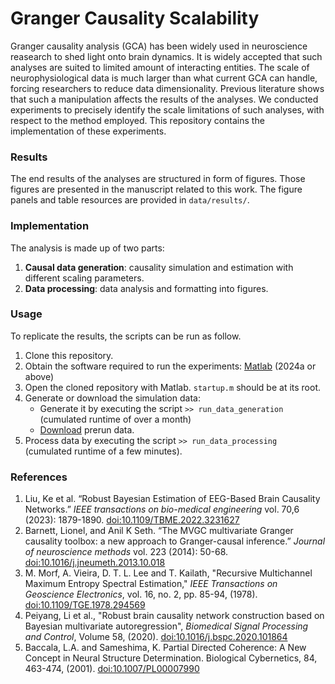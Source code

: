 # Granger Causality Scalability

Granger causality analysis (GCA) has been widely used in neuroscience reasearch to shed light onto brain dynamics. It is widely accepted that such analyses are suited to limited amount of interacting entities. The scale of neurophysiological data is much larger than what current GCA can handle, forcing researchers to reduce data dimensionality. Previous literature shows that such a manipulation affects the results of the analyses. We conducted experiments to precisely identify the scale limitations of such analyses, with respect to the method employed. This repository contains the implementation of these experiments.

### Results
The end results of the analyses are structured in form of figures. Those figures are presented in the manuscript related to this work. The figure panels and table resources are provided in `data/results/`.

### Implementation
The analysis is made up of two parts:
1. **Causal data generation**: causality simulation and estimation with different scaling parameters.
2. **Data processing**: data analysis and formatting into figures.

### Usage
To replicate the results, the scripts can be run as follow.

1. Clone this repository.
2. Obtain the software required to run the experiments: [Matlab](https://www.mathworks.com/products/matlab.html) (2024a or above)
3. Open the cloned repository with Matlab. `startup.m` should be at its root.
4. Generate or download the simulation data:
    - Generate it by executing the script `>> run_data_generation` (cumulated runtime of over a month)
    - [Download](https://1drv.ms/f/c/ecd141ed7214ac19/EgxWtlRyF7lEnCCjWo8OzjsBO6Dw1H_tVprT_qGuphpSWg) prerun data.
5. Process data by executing the script `>> run_data_processing` (cumulated runtime of a few minutes).

### References
1. Liu, Ke et al. “Robust Bayesian Estimation of EEG-Based Brain Causality Networks.” *IEEE transactions on bio-medical engineering* vol. 70,6 (2023): 1879-1890. [doi:10.1109/TBME.2022.3231627](https://doi.org/10.1109/TBME.2022.3231627)
2. Barnett, Lionel, and Anil K Seth. “The MVGC multivariate Granger causality toolbox: a new approach to Granger-causal inference.” *Journal of neuroscience methods* vol. 223 (2014): 50-68. [doi:10.1016/j.jneumeth.2013.10.018](https://doi.org/10.1016/j.jneumeth.2013.10.018)
3. M. Morf, A. Vieira, D. T. L. Lee and T. Kailath, "Recursive Multichannel Maximum Entropy Spectral Estimation," *IEEE Transactions on Geoscience Electronics*, vol. 16, no. 2, pp. 85-94, (1978). [doi:10.1109/TGE.1978.294569](https://doi.org/10.1109/TGE.1978.294569)
4. Peiyang, Li et al., "Robust brain causality network construction based on Bayesian multivariate autoregression", *Biomedical Signal Processing and Control*, Volume 58, (2020). [doi:10.1016/j.bspc.2020.101864](https://doi.org/10.1016/j.bspc.2020.101864)
5. Baccala, L.A. and Sameshima, K. Partial Directed Coherence: A New Concept in Neural Structure Determination. Biological Cybernetics, 84, 463-474, (2001). [doi:10.1007/PL00007990](https://doi.org/10.1007/pl00007990)